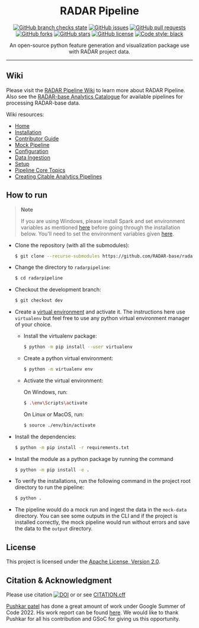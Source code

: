 <h1 align="center">RADAR Pipeline</h1>

<p align="center">
<a href="https://github.com/RADAR-base/radarpipeline"><img alt="GitHub branch checks state" src="https://img.shields.io/github/checks-status/RADAR-base/radarpipeline/main"></a>
<a href="https://github.com/RADAR-base/radarpipeline/issues"><img alt="GitHub issues" src="https://img.shields.io/github/issues/RADAR-base/radarpipeline"></a>
<a href="https://github.com/thepushkarp/radarpipeline/pulls"><img alt="GitHub pull requests" src="https://img.shields.io/github/issues-pr/radar-base/radarpipeline"></a>
<a href="https://github.com/RADAR-base/radarpipeline/network"><img alt="GitHub forks" src="https://img.shields.io/github/forks/RADAR-base/radarpipeline"></a>
<a href="https://github.com/RADAR-base/radarpipeline/stargazers"><img alt="GitHub stars" src="https://img.shields.io/github/stars/RADAR-base/radarpipeline"></a>
<a href="https://github.com/RADAR-base/radarpipeline/blob/main/LICENSE"><img alt="GitHub license" src="https://img.shields.io/github/license/RADAR-base/radarpipeline"></a>
<a href="https://github.com/psf/black"><img alt="Code style: black" src="https://img.shields.io/badge/code%20style-black-000000.svg"></a>
</p>

<p align="center">An open-source python feature generation and visualization package use with RADAR project data.</p>

---

## Wiki

Please visit the [RADAR Pipeline Wiki](https://github.com/RADAR-base/radarpipeline/wiki) to learn more about RADAR Pipeline. Also see the [RADAR-base Analytics Catalogue](https://github.com/RADAR-base-Analytics) for available pipelines for processing RADAR-base data.

Wiki resources:

-   [Home](https://github.com/RADAR-base/radarpipeline/wiki)
-   [Installation](https://github.com/RADAR-base/radarpipeline/wiki/Installation#installation-instructions)
-   [Contributor Guide](https://github.com/RADAR-base/radarpipeline/wiki/Contributor-Guide)
-   [Mock Pipeline](https://github.com/RADAR-base/radarpipeline/wiki/Mock-Pipeline)
-   [Configuration](https://github.com/RADAR-base/radarpipeline/wiki/Configuration)
-   [Data Ingestion](https://github.com/RADAR-base/radarpipeline/wiki/Data-Ingestion)
-  [Setup](https://github.com/RADAR-base/radarpipeline/wiki/Setup)
-  [Pipeline Core Topics](https://github.com/RADAR-base/radarpipeline/wiki/Pipeline-Core-Topics)
- [Creating Citable Analytics Pipelines](https://github.com/RADAR-base/radarpipeline/wiki/Creating-Citable-Analytics-Pipelines)

## How to run

> **Note**
>
> If you are using Windows, please install Spark and set environment variables as mentioned [here](https://sparkbyexamples.com/spark/apache-spark-installation-on-windows/) before going through the installation below. You'll need to set the environment variables given [here](https://spark.apache.org/docs/1.6.0/configuration.html#environment-variables).

-   Clone the repository (with all the submodules):

    ```bash
    $ git clone --recurse-submodules https://github.com/RADAR-base/radarpipeline.git
    ```

-   Change the directory to `radarpipeline`:

    ```bash
    $ cd radarpipeline
    ```

-   Checkout the development branch:

    ```bash
    $ git checkout dev
    ```

-   Create a [virtual environment](https://virtualenv.pypa.io/en/latest/installation.html) and activate it. The instructions here use `virtualenv` but feel free to use any python virtual environment manager of your choice.

    -   Install the virtualenv package:

        ```bash
        $ python -m pip install --user virtualenv
        ```

    -   Create a python virtual environment:

        ```bash
        $ python -m virtualenv env
        ```

    -   Activate the virtual environment:

        On Windows, run:

        ```bash
        $ .\env\Scripts\activate
        ```

        On Linux or MacOS, run:

        ```bash
        $ source ./env/bin/activate
        ```

-   Install the dependencies:

    ```bash
    $ python -m pip install -r requirements.txt
    ```

-   Install the module as a python package by running the command

    ```bash
    $ python -m pip install -e .
    ```

-   To verify the installations, run the following command in the project root directory to run the pipeline:

    ```bash
    $ python .
    ```

-   The pipeline would do a mock run and ingest the data in the `mock-data` directory. You can see some outputs in the CLI and if the project is installed correctly, the mock pipeline would run without errors and save the data to the `output` directory.

## License

This project is licensed under the [ Apache License, Version 2.0](https://github.com/RADAR-base/radarpipeline/blob/main/LICENSE).

## Citation & Acknowledgment 
Please use citation [![DOI](https://zenodo.org/badge/DOI/10.5281/zenodo.7249526.svg)](https://doi.org/10.5281/zenodo.7249526) or or see [CITATION.cff](/CITATION.cff)

[Pushkar patel](https://github.com/thepushkarp) has done a great amount of work under Google Summer of Code 2022. His work report can be found [here](https://thepushkarp.github.io/RADAR-Base-GSoC-2022-Report/). We would like to thank Pushkar for all his contribution and GSoC for giving us this opportunity. 
